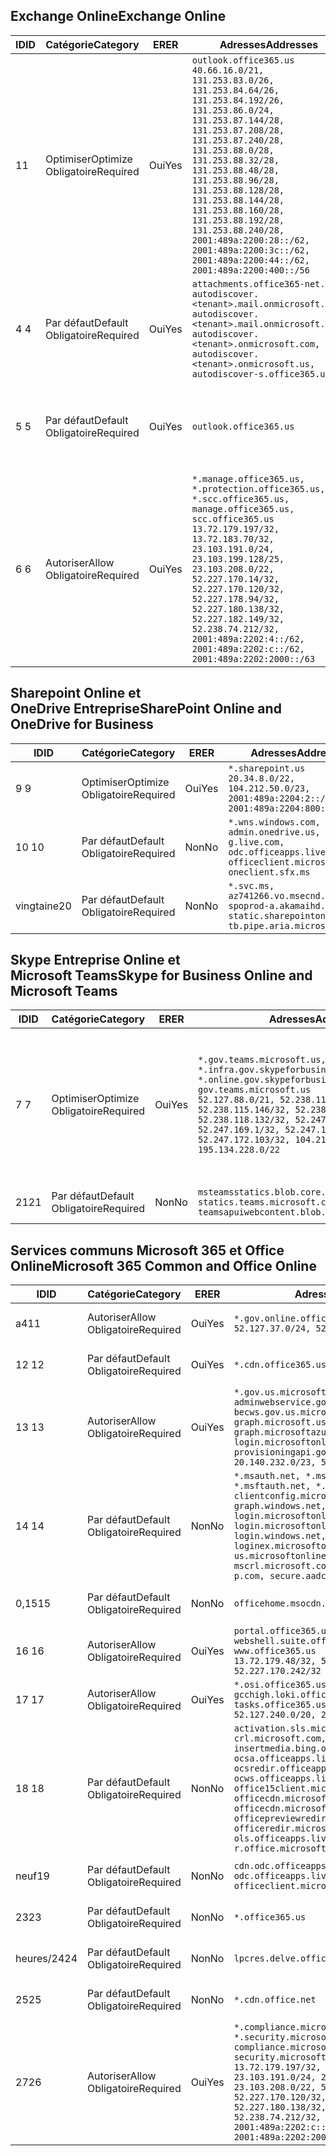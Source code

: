 <!--THIS FILE IS AUTOMATICALLY GENERATED. MANUAL CHANGES WILL BE OVERWRITTEN.-->
<!--Please contact the Office 365 Endpoints team with any questions.-->
<!--USGovGCCHigh endpoints version 2020052800-->
<!--File generated 2020-06-13 17:00:12.0417-->

## <a name="exchange-online"></a><span data-ttu-id="a8a99-101">Exchange Online</span><span class="sxs-lookup"><span data-stu-id="a8a99-101">Exchange Online</span></span>

<span data-ttu-id="a8a99-102">ID</span><span class="sxs-lookup"><span data-stu-id="a8a99-102">ID</span></span> | <span data-ttu-id="a8a99-103">Catégorie</span><span class="sxs-lookup"><span data-stu-id="a8a99-103">Category</span></span> | <span data-ttu-id="a8a99-104">ER</span><span class="sxs-lookup"><span data-stu-id="a8a99-104">ER</span></span> | <span data-ttu-id="a8a99-105">Adresses</span><span class="sxs-lookup"><span data-stu-id="a8a99-105">Addresses</span></span> | <span data-ttu-id="a8a99-106">Ports</span><span class="sxs-lookup"><span data-stu-id="a8a99-106">Ports</span></span>
-- | -------------------- | --- | ------------------------------------------------------------------------------------------------------------------------------------------------------------------------------------------------------------------------------------------------------------------------------------------------------------------------------------------------------------------------------------------------------------------------------------------------ | -------------------------------
<span data-ttu-id="a8a99-107">1</span><span class="sxs-lookup"><span data-stu-id="a8a99-107">1</span></span> | <span data-ttu-id="a8a99-108">Optimiser</span><span class="sxs-lookup"><span data-stu-id="a8a99-108">Optimize</span></span><BR><span data-ttu-id="a8a99-109">Obligatoire</span><span class="sxs-lookup"><span data-stu-id="a8a99-109">Required</span></span> | <span data-ttu-id="a8a99-110">Oui</span><span class="sxs-lookup"><span data-stu-id="a8a99-110">Yes</span></span> | `outlook.office365.us`<BR>`40.66.16.0/21, 131.253.83.0/26, 131.253.84.64/26, 131.253.84.192/26, 131.253.86.0/24, 131.253.87.144/28, 131.253.87.208/28, 131.253.87.240/28, 131.253.88.0/28, 131.253.88.32/28, 131.253.88.48/28, 131.253.88.96/28, 131.253.88.128/28, 131.253.88.144/28, 131.253.88.160/28, 131.253.88.192/28, 131.253.88.240/28, 2001:489a:2200:28::/62, 2001:489a:2200:3c::/62, 2001:489a:2200:44::/62, 2001:489a:2200:400::/56` | <span data-ttu-id="a8a99-111">**TCP :** 443, 80</span><span class="sxs-lookup"><span data-stu-id="a8a99-111">**TCP:** 443, 80</span></span>
<span data-ttu-id="a8a99-112">4 </span><span class="sxs-lookup"><span data-stu-id="a8a99-112">4</span></span> | <span data-ttu-id="a8a99-113">Par défaut</span><span class="sxs-lookup"><span data-stu-id="a8a99-113">Default</span></span><BR><span data-ttu-id="a8a99-114">Obligatoire</span><span class="sxs-lookup"><span data-stu-id="a8a99-114">Required</span></span> | <span data-ttu-id="a8a99-115">Oui</span><span class="sxs-lookup"><span data-stu-id="a8a99-115">Yes</span></span> | `attachments.office365-net.us, autodiscover.<tenant>.mail.onmicrosoft.com, autodiscover.<tenant>.mail.onmicrosoft.us, autodiscover.<tenant>.onmicrosoft.com, autodiscover.<tenant>.onmicrosoft.us, autodiscover-s.office365.us` | <span data-ttu-id="a8a99-116">**TCP :** 443, 80</span><span class="sxs-lookup"><span data-stu-id="a8a99-116">**TCP:** 443, 80</span></span>
<span data-ttu-id="a8a99-117">5 </span><span class="sxs-lookup"><span data-stu-id="a8a99-117">5</span></span> | <span data-ttu-id="a8a99-118">Par défaut</span><span class="sxs-lookup"><span data-stu-id="a8a99-118">Default</span></span><BR><span data-ttu-id="a8a99-119">Obligatoire</span><span class="sxs-lookup"><span data-stu-id="a8a99-119">Required</span></span> | <span data-ttu-id="a8a99-120">Oui</span><span class="sxs-lookup"><span data-stu-id="a8a99-120">Yes</span></span> | `outlook.office365.us` | <span data-ttu-id="a8a99-121">**TCP :** 143, 25, 587, 993, 995</span><span class="sxs-lookup"><span data-stu-id="a8a99-121">**TCP:** 143, 25, 587, 993, 995</span></span>
<span data-ttu-id="a8a99-122">6 </span><span class="sxs-lookup"><span data-stu-id="a8a99-122">6</span></span> | <span data-ttu-id="a8a99-123">Autoriser</span><span class="sxs-lookup"><span data-stu-id="a8a99-123">Allow</span></span><BR><span data-ttu-id="a8a99-124">Obligatoire</span><span class="sxs-lookup"><span data-stu-id="a8a99-124">Required</span></span> | <span data-ttu-id="a8a99-125">Oui</span><span class="sxs-lookup"><span data-stu-id="a8a99-125">Yes</span></span> | `*.manage.office365.us, *.protection.office365.us, *.scc.office365.us, manage.office365.us, scc.office365.us`<BR>`13.72.179.197/32, 13.72.183.70/32, 23.103.191.0/24, 23.103.199.128/25, 23.103.208.0/22, 52.227.170.14/32, 52.227.170.120/32, 52.227.178.94/32, 52.227.180.138/32, 52.227.182.149/32, 52.238.74.212/32, 2001:489a:2202:4::/62, 2001:489a:2202:c::/62, 2001:489a:2202:2000::/63` | <span data-ttu-id="a8a99-126">**TCP :** 25, 443</span><span class="sxs-lookup"><span data-stu-id="a8a99-126">**TCP:** 25, 443</span></span>

## <a name="sharepoint-online-and-onedrive-for-business"></a><span data-ttu-id="a8a99-127">Sharepoint Online et OneDrive Entreprise</span><span class="sxs-lookup"><span data-stu-id="a8a99-127">SharePoint Online and OneDrive for Business</span></span>

<span data-ttu-id="a8a99-128">ID</span><span class="sxs-lookup"><span data-stu-id="a8a99-128">ID</span></span> | <span data-ttu-id="a8a99-129">Catégorie</span><span class="sxs-lookup"><span data-stu-id="a8a99-129">Category</span></span> | <span data-ttu-id="a8a99-130">ER</span><span class="sxs-lookup"><span data-stu-id="a8a99-130">ER</span></span> | <span data-ttu-id="a8a99-131">Adresses</span><span class="sxs-lookup"><span data-stu-id="a8a99-131">Addresses</span></span> | <span data-ttu-id="a8a99-132">Ports</span><span class="sxs-lookup"><span data-stu-id="a8a99-132">Ports</span></span>
-- | -------------------- | --- | ------------------------------------------------------------------------------------------------------------------------- | ----------------
<span data-ttu-id="a8a99-133">9 </span><span class="sxs-lookup"><span data-stu-id="a8a99-133">9</span></span> | <span data-ttu-id="a8a99-134">Optimiser</span><span class="sxs-lookup"><span data-stu-id="a8a99-134">Optimize</span></span><BR><span data-ttu-id="a8a99-135">Obligatoire</span><span class="sxs-lookup"><span data-stu-id="a8a99-135">Required</span></span> | <span data-ttu-id="a8a99-136">Oui</span><span class="sxs-lookup"><span data-stu-id="a8a99-136">Yes</span></span> | `*.sharepoint.us`<BR>`20.34.8.0/22, 104.212.50.0/23, 2001:489a:2204:2::/63, 2001:489a:2204:800::/54` | <span data-ttu-id="a8a99-137">**TCP :** 443, 80</span><span class="sxs-lookup"><span data-stu-id="a8a99-137">**TCP:** 443, 80</span></span>
<span data-ttu-id="a8a99-138">10 </span><span class="sxs-lookup"><span data-stu-id="a8a99-138">10</span></span> | <span data-ttu-id="a8a99-139">Par défaut</span><span class="sxs-lookup"><span data-stu-id="a8a99-139">Default</span></span><BR><span data-ttu-id="a8a99-140">Obligatoire</span><span class="sxs-lookup"><span data-stu-id="a8a99-140">Required</span></span> | <span data-ttu-id="a8a99-141">Non</span><span class="sxs-lookup"><span data-stu-id="a8a99-141">No</span></span> | `*.wns.windows.com, admin.onedrive.us, g.live.com, odc.officeapps.live.com, officeclient.microsoft.com, oneclient.sfx.ms` | <span data-ttu-id="a8a99-142">**TCP :** 443, 80</span><span class="sxs-lookup"><span data-stu-id="a8a99-142">**TCP:** 443, 80</span></span>
<span data-ttu-id="a8a99-143">vingtaine</span><span class="sxs-lookup"><span data-stu-id="a8a99-143">20</span></span> | <span data-ttu-id="a8a99-144">Par défaut</span><span class="sxs-lookup"><span data-stu-id="a8a99-144">Default</span></span><BR><span data-ttu-id="a8a99-145">Obligatoire</span><span class="sxs-lookup"><span data-stu-id="a8a99-145">Required</span></span> | <span data-ttu-id="a8a99-146">Non</span><span class="sxs-lookup"><span data-stu-id="a8a99-146">No</span></span> | `*.svc.ms, az741266.vo.msecnd.net, spoprod-a.akamaihd.net, static.sharepointonline.com, tb.pipe.aria.microsoft.com` | <span data-ttu-id="a8a99-147">**TCP :** 443, 80</span><span class="sxs-lookup"><span data-stu-id="a8a99-147">**TCP:** 443, 80</span></span>

## <a name="skype-for-business-online-and-microsoft-teams"></a><span data-ttu-id="a8a99-148">Skype Entreprise Online et Microsoft Teams</span><span class="sxs-lookup"><span data-stu-id="a8a99-148">Skype for Business Online and Microsoft Teams</span></span>

<span data-ttu-id="a8a99-149">ID</span><span class="sxs-lookup"><span data-stu-id="a8a99-149">ID</span></span> | <span data-ttu-id="a8a99-150">Catégorie</span><span class="sxs-lookup"><span data-stu-id="a8a99-150">Category</span></span> | <span data-ttu-id="a8a99-151">ER</span><span class="sxs-lookup"><span data-stu-id="a8a99-151">ER</span></span> | <span data-ttu-id="a8a99-152">Adresses</span><span class="sxs-lookup"><span data-stu-id="a8a99-152">Addresses</span></span> | <span data-ttu-id="a8a99-153">Ports</span><span class="sxs-lookup"><span data-stu-id="a8a99-153">Ports</span></span>
-- | -------------------- | --- | --------------------------------------------------------------------------------------------------------------------------------------------------------------------------------------------------------------------------------------------------------------------------------------------------------------------------------- | ---------------------------------------------------
<span data-ttu-id="a8a99-154">7 </span><span class="sxs-lookup"><span data-stu-id="a8a99-154">7</span></span> | <span data-ttu-id="a8a99-155">Optimiser</span><span class="sxs-lookup"><span data-stu-id="a8a99-155">Optimize</span></span><BR><span data-ttu-id="a8a99-156">Obligatoire</span><span class="sxs-lookup"><span data-stu-id="a8a99-156">Required</span></span> | <span data-ttu-id="a8a99-157">Oui</span><span class="sxs-lookup"><span data-stu-id="a8a99-157">Yes</span></span> | `*.gov.teams.microsoft.us, *.infra.gov.skypeforbusiness.us, *.online.gov.skypeforbusiness.us, gov.teams.microsoft.us`<BR>`52.127.88.0/21, 52.238.114.160/32, 52.238.115.146/32, 52.238.117.171/32, 52.238.118.132/32, 52.247.167.192/32, 52.247.169.1/32, 52.247.172.50/32, 52.247.172.103/32, 104.212.44.0/22, 195.134.228.0/22` | <span data-ttu-id="a8a99-158">**TCP :** 443, 80</span><span class="sxs-lookup"><span data-stu-id="a8a99-158">**TCP:** 443, 80</span></span><BR><span data-ttu-id="a8a99-159">**UDP :** 3478, 3479, 3480, 3481</span><span class="sxs-lookup"><span data-stu-id="a8a99-159">**UDP:** 3478, 3479, 3480, 3481</span></span>
<span data-ttu-id="a8a99-160"> 21</span><span class="sxs-lookup"><span data-stu-id="a8a99-160">21</span></span> | <span data-ttu-id="a8a99-161">Par défaut</span><span class="sxs-lookup"><span data-stu-id="a8a99-161">Default</span></span><BR><span data-ttu-id="a8a99-162">Obligatoire</span><span class="sxs-lookup"><span data-stu-id="a8a99-162">Required</span></span> | <span data-ttu-id="a8a99-163">Non</span><span class="sxs-lookup"><span data-stu-id="a8a99-163">No</span></span> | `msteamsstatics.blob.core.usgovcloudapi.net, statics.teams.microsoft.com, teamsapuiwebcontent.blob.core.usgovcloudapi.net` | <span data-ttu-id="a8a99-164">**TCP :** 443</span><span class="sxs-lookup"><span data-stu-id="a8a99-164">**TCP:** 443</span></span>

## <a name="microsoft-365-common-and-office-online"></a><span data-ttu-id="a8a99-165">Services communs Microsoft 365 et Office Online</span><span class="sxs-lookup"><span data-stu-id="a8a99-165">Microsoft 365 Common and Office Online</span></span>

<span data-ttu-id="a8a99-166">ID</span><span class="sxs-lookup"><span data-stu-id="a8a99-166">ID</span></span> | <span data-ttu-id="a8a99-167">Catégorie</span><span class="sxs-lookup"><span data-stu-id="a8a99-167">Category</span></span> | <span data-ttu-id="a8a99-168">ER</span><span class="sxs-lookup"><span data-stu-id="a8a99-168">ER</span></span> | <span data-ttu-id="a8a99-169">Adresses</span><span class="sxs-lookup"><span data-stu-id="a8a99-169">Addresses</span></span> | <span data-ttu-id="a8a99-170">Ports</span><span class="sxs-lookup"><span data-stu-id="a8a99-170">Ports</span></span>
-- | ------------------- | --- | ---------------------------------------------------------------------------------------------------------------------------------------------------------------------------------------------------------------------------------------------------------------------------------------------------------------------------------------------------------------------------------------------- | ----------------
<span data-ttu-id="a8a99-171">a4</span><span class="sxs-lookup"><span data-stu-id="a8a99-171">11</span></span> | <span data-ttu-id="a8a99-172">Autoriser</span><span class="sxs-lookup"><span data-stu-id="a8a99-172">Allow</span></span><BR><span data-ttu-id="a8a99-173">Obligatoire</span><span class="sxs-lookup"><span data-stu-id="a8a99-173">Required</span></span> | <span data-ttu-id="a8a99-174">Oui</span><span class="sxs-lookup"><span data-stu-id="a8a99-174">Yes</span></span> | `*.gov.online.office365.us`<BR>`52.127.37.0/24, 52.127.82.0/23` | <span data-ttu-id="a8a99-175">**TCP :** 443</span><span class="sxs-lookup"><span data-stu-id="a8a99-175">**TCP:** 443</span></span>
<span data-ttu-id="a8a99-176">12 </span><span class="sxs-lookup"><span data-stu-id="a8a99-176">12</span></span> | <span data-ttu-id="a8a99-177">Par défaut</span><span class="sxs-lookup"><span data-stu-id="a8a99-177">Default</span></span><BR><span data-ttu-id="a8a99-178">Obligatoire</span><span class="sxs-lookup"><span data-stu-id="a8a99-178">Required</span></span> | <span data-ttu-id="a8a99-179">Oui</span><span class="sxs-lookup"><span data-stu-id="a8a99-179">Yes</span></span> | `*.cdn.office365.us` | <span data-ttu-id="a8a99-180">**TCP :** 443</span><span class="sxs-lookup"><span data-stu-id="a8a99-180">**TCP:** 443</span></span>
<span data-ttu-id="a8a99-181">13 </span><span class="sxs-lookup"><span data-stu-id="a8a99-181">13</span></span> | <span data-ttu-id="a8a99-182">Autoriser</span><span class="sxs-lookup"><span data-stu-id="a8a99-182">Allow</span></span><BR><span data-ttu-id="a8a99-183">Obligatoire</span><span class="sxs-lookup"><span data-stu-id="a8a99-183">Required</span></span> | <span data-ttu-id="a8a99-184">Oui</span><span class="sxs-lookup"><span data-stu-id="a8a99-184">Yes</span></span> | `*.gov.us.microsoftonline.com, adminwebservice.gov.us.microsoftonline.com, becws.gov.us.microsoftonline.com, graph.microsoft.us, graph.microsoftazure.us, login.microsoftonline.us, provisioningapi.gov.us.microsoftonline.com`<BR>`20.140.232.0/23, 52.126.194.0/23` | <span data-ttu-id="a8a99-185">**TCP :** 443</span><span class="sxs-lookup"><span data-stu-id="a8a99-185">**TCP:** 443</span></span>
<span data-ttu-id="a8a99-186">14 </span><span class="sxs-lookup"><span data-stu-id="a8a99-186">14</span></span> | <span data-ttu-id="a8a99-187">Par défaut</span><span class="sxs-lookup"><span data-stu-id="a8a99-187">Default</span></span><BR><span data-ttu-id="a8a99-188">Obligatoire</span><span class="sxs-lookup"><span data-stu-id="a8a99-188">Required</span></span> | <span data-ttu-id="a8a99-189">Non</span><span class="sxs-lookup"><span data-stu-id="a8a99-189">No</span></span> | `*.msauth.net, *.msauthimages.us, *.msftauth.net, *.msftauthimages.us, clientconfig.microsoftonline-p.net, graph.windows.net, login.microsoftonline.com, login.microsoftonline-p.com, login.windows.net, loginex.microsoftonline.com, login-us.microsoftonline.com, mscrl.microsoft.com, nexus.microsoftonline-p.com, secure.aadcdn.microsoftonline-p.com` | <span data-ttu-id="a8a99-190">**TCP :** 443</span><span class="sxs-lookup"><span data-stu-id="a8a99-190">**TCP:** 443</span></span>
<span data-ttu-id="a8a99-191">0,15</span><span class="sxs-lookup"><span data-stu-id="a8a99-191">15</span></span> | <span data-ttu-id="a8a99-192">Par défaut</span><span class="sxs-lookup"><span data-stu-id="a8a99-192">Default</span></span><BR><span data-ttu-id="a8a99-193">Obligatoire</span><span class="sxs-lookup"><span data-stu-id="a8a99-193">Required</span></span> | <span data-ttu-id="a8a99-194">Non</span><span class="sxs-lookup"><span data-stu-id="a8a99-194">No</span></span> | `officehome.msocdn.us, prod.msocdn.us` | <span data-ttu-id="a8a99-195">**TCP :** 443, 80</span><span class="sxs-lookup"><span data-stu-id="a8a99-195">**TCP:** 443, 80</span></span>
<span data-ttu-id="a8a99-196">16 </span><span class="sxs-lookup"><span data-stu-id="a8a99-196">16</span></span> | <span data-ttu-id="a8a99-197">Autoriser</span><span class="sxs-lookup"><span data-stu-id="a8a99-197">Allow</span></span><BR><span data-ttu-id="a8a99-198">Obligatoire</span><span class="sxs-lookup"><span data-stu-id="a8a99-198">Required</span></span> | <span data-ttu-id="a8a99-199">Oui</span><span class="sxs-lookup"><span data-stu-id="a8a99-199">Yes</span></span> | `portal.office365.us, webshell.suite.office365.us, www.office365.us`<BR>`13.72.179.48/32, 52.227.167.206/32, 52.227.170.242/32` | <span data-ttu-id="a8a99-200">**TCP :** 443, 80</span><span class="sxs-lookup"><span data-stu-id="a8a99-200">**TCP:** 443, 80</span></span>
<span data-ttu-id="a8a99-201">17 </span><span class="sxs-lookup"><span data-stu-id="a8a99-201">17</span></span> | <span data-ttu-id="a8a99-202">Autoriser</span><span class="sxs-lookup"><span data-stu-id="a8a99-202">Allow</span></span><BR><span data-ttu-id="a8a99-203">Obligatoire</span><span class="sxs-lookup"><span data-stu-id="a8a99-203">Required</span></span> | <span data-ttu-id="a8a99-204">Oui</span><span class="sxs-lookup"><span data-stu-id="a8a99-204">Yes</span></span> | `*.osi.office365.us, gcchigh.loki.office365.us, tasks.office365.us`<BR>`52.127.240.0/20, 2001:489a:2206::/48` | <span data-ttu-id="a8a99-205">**TCP :** 443</span><span class="sxs-lookup"><span data-stu-id="a8a99-205">**TCP:** 443</span></span>
<span data-ttu-id="a8a99-206">18 </span><span class="sxs-lookup"><span data-stu-id="a8a99-206">18</span></span> | <span data-ttu-id="a8a99-207">Par défaut</span><span class="sxs-lookup"><span data-stu-id="a8a99-207">Default</span></span><BR><span data-ttu-id="a8a99-208">Obligatoire</span><span class="sxs-lookup"><span data-stu-id="a8a99-208">Required</span></span> | <span data-ttu-id="a8a99-209">Non</span><span class="sxs-lookup"><span data-stu-id="a8a99-209">No</span></span> | `activation.sls.microsoft.com, crl.microsoft.com, go.microsoft.com, insertmedia.bing.office.net, ocsa.officeapps.live.com, ocsredir.officeapps.live.com, ocws.officeapps.live.com, office15client.microsoft.com, officecdn.microsoft.com, officecdn.microsoft.com.edgesuite.net, officepreviewredir.microsoft.com, officeredir.microsoft.com, ols.officeapps.live.com, r.office.microsoft.com` | <span data-ttu-id="a8a99-210">**TCP :** 443, 80</span><span class="sxs-lookup"><span data-stu-id="a8a99-210">**TCP:** 443, 80</span></span>
<span data-ttu-id="a8a99-211">neuf</span><span class="sxs-lookup"><span data-stu-id="a8a99-211">19</span></span> | <span data-ttu-id="a8a99-212">Par défaut</span><span class="sxs-lookup"><span data-stu-id="a8a99-212">Default</span></span><BR><span data-ttu-id="a8a99-213">Obligatoire</span><span class="sxs-lookup"><span data-stu-id="a8a99-213">Required</span></span> | <span data-ttu-id="a8a99-214">Non</span><span class="sxs-lookup"><span data-stu-id="a8a99-214">No</span></span> | `cdn.odc.officeapps.live.com, odc.officeapps.live.com, officeclient.microsoft.com` | <span data-ttu-id="a8a99-215">**TCP :** 443, 80</span><span class="sxs-lookup"><span data-stu-id="a8a99-215">**TCP:** 443, 80</span></span>
<span data-ttu-id="a8a99-216">23</span><span class="sxs-lookup"><span data-stu-id="a8a99-216">23</span></span> | <span data-ttu-id="a8a99-217">Par défaut</span><span class="sxs-lookup"><span data-stu-id="a8a99-217">Default</span></span><BR><span data-ttu-id="a8a99-218">Obligatoire</span><span class="sxs-lookup"><span data-stu-id="a8a99-218">Required</span></span> | <span data-ttu-id="a8a99-219">Non</span><span class="sxs-lookup"><span data-stu-id="a8a99-219">No</span></span> | `*.office365.us` | <span data-ttu-id="a8a99-220">**TCP :** 443, 80</span><span class="sxs-lookup"><span data-stu-id="a8a99-220">**TCP:** 443, 80</span></span>
<span data-ttu-id="a8a99-221">heures/24</span><span class="sxs-lookup"><span data-stu-id="a8a99-221">24</span></span> | <span data-ttu-id="a8a99-222">Par défaut</span><span class="sxs-lookup"><span data-stu-id="a8a99-222">Default</span></span><BR><span data-ttu-id="a8a99-223">Obligatoire</span><span class="sxs-lookup"><span data-stu-id="a8a99-223">Required</span></span> | <span data-ttu-id="a8a99-224">Non</span><span class="sxs-lookup"><span data-stu-id="a8a99-224">No</span></span> | `lpcres.delve.office.com` | <span data-ttu-id="a8a99-225">**TCP :** 443</span><span class="sxs-lookup"><span data-stu-id="a8a99-225">**TCP:** 443</span></span>
<span data-ttu-id="a8a99-226">25</span><span class="sxs-lookup"><span data-stu-id="a8a99-226">25</span></span> | <span data-ttu-id="a8a99-227">Par défaut</span><span class="sxs-lookup"><span data-stu-id="a8a99-227">Default</span></span><BR><span data-ttu-id="a8a99-228">Obligatoire</span><span class="sxs-lookup"><span data-stu-id="a8a99-228">Required</span></span> | <span data-ttu-id="a8a99-229">Non</span><span class="sxs-lookup"><span data-stu-id="a8a99-229">No</span></span> | `*.cdn.office.net` | <span data-ttu-id="a8a99-230">**TCP :** 443</span><span class="sxs-lookup"><span data-stu-id="a8a99-230">**TCP:** 443</span></span>
<span data-ttu-id="a8a99-231">27</span><span class="sxs-lookup"><span data-stu-id="a8a99-231">26</span></span> | <span data-ttu-id="a8a99-232">Autoriser</span><span class="sxs-lookup"><span data-stu-id="a8a99-232">Allow</span></span><BR><span data-ttu-id="a8a99-233">Obligatoire</span><span class="sxs-lookup"><span data-stu-id="a8a99-233">Required</span></span> | <span data-ttu-id="a8a99-234">Oui</span><span class="sxs-lookup"><span data-stu-id="a8a99-234">Yes</span></span> | `*.compliance.microsoft.us, *.security.microsoft.us, compliance.microsoft.us, security.microsoft.us`<BR>`13.72.179.197/32, 13.72.183.70/32, 23.103.191.0/24, 23.103.199.128/25, 23.103.208.0/22, 52.227.170.14/32, 52.227.170.120/32, 52.227.178.94/32, 52.227.180.138/32, 52.227.182.149/32, 52.238.74.212/32, 2001:489a:2202:4::/62, 2001:489a:2202:c::/62, 2001:489a:2202:2000::/63` | <span data-ttu-id="a8a99-235">**TCP :** 443, 80</span><span class="sxs-lookup"><span data-stu-id="a8a99-235">**TCP:** 443, 80</span></span>
